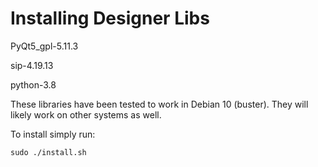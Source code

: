 # Installing Designer Libs

PyQt5_gpl-5.11.3

sip-4.19.13

python-3.8


These libraries have been tested to work in Debian 10 (buster).
They will likely work on other systems
as well.

To install simply run:

`sudo ./install.sh`
